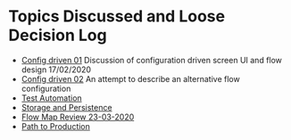 # Topics Discussed and Loose Decision Log

- [Config driven 01](./config_01.md)
  Discussion of configuration driven screen UI and flow design
  17/02/2020
- [Config driven 02](./config_02.md)
  An attempt to describe an alternative flow configuration
- [Test Automation](test-automation.md)
- [Storage and Persistence](./persistence.md)
- [Flow Map Review 23-03-2020](./flow-map-review.md)
- [Path to Production](./path-to-production.md)
